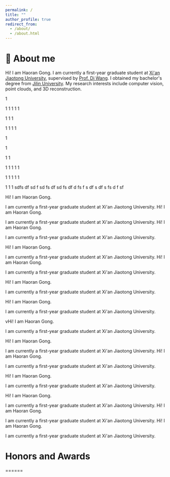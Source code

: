 ```yaml
---
permalink: /
title: ""
author_profile: true
redirect_from: 
  - /about/
  - /about.html
---
```


:mag_right: About me
======
Hi! I am Haoran Gong. I am currently a first-year graduate student at [Xi'an Jiaotong University](https://www.xjtu.edu.cn/), supervised by [Prof. Di Wang](https://gr.xjtu.edu.cn/en/web/diwang). I obtained my bachelor's degree from [Jilin University](https://www.jlu.edu.cn/). My research interests include computer vision, point clouds, and 3D reconstruction.

1

1
1
1
1
1

1
1
1

1
1
1
1


1

1




1
1

1
1
1
1
1

1
1
1
1
1

1
1
1
sdfs 
df
sd
 f
 sd
 fs
 df
 sd
 fs
 df
 d
 fs
 f
 s
 df
 s
 df
 s
 fs
 d
 f
 sf
 

Hi! I am Haoran Gong.

I am currently a first-year graduate student at Xi'an Jiaotong University.
Hi! I am Haoran Gong.

I am currently a first-year graduate student at Xi'an Jiaotong University.
Hi! I am Haoran Gong.

I am currently a first-year graduate student at Xi'an Jiaotong University.

Hi! I am Haoran Gong.

I am currently a first-year graduate student at Xi'an Jiaotong University.
Hi! I am Haoran Gong.

I am currently a first-year graduate student at Xi'an Jiaotong University.

Hi! I am Haoran Gong.

I am currently a first-year graduate student at Xi'an Jiaotong University.

Hi! I am Haoran Gong.

I am currently a first-year graduate student at Xi'an Jiaotong University.

vHi! I am Haoran Gong.

I am currently a first-year graduate student at Xi'an Jiaotong University.

Hi! I am Haoran Gong.

I am currently a first-year graduate student at Xi'an Jiaotong University.
Hi! I am Haoran Gong.

I am currently a first-year graduate student at Xi'an Jiaotong University.

Hi! I am Haoran Gong.

I am currently a first-year graduate student at Xi'an Jiaotong University.

Hi! I am Haoran Gong.

I am currently a first-year graduate student at Xi'an Jiaotong University.
Hi! I am Haoran Gong.

I am currently a first-year graduate student at Xi'an Jiaotong University.
Hi! I am Haoran Gong.

I am currently a first-year graduate student at Xi'an Jiaotong University.


# Honors and Awards
======

